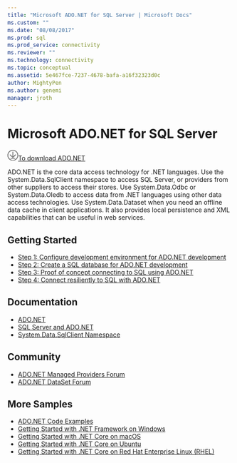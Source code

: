 ```yaml
---
title: "Microsoft ADO.NET for SQL Server | Microsoft Docs"
ms.custom: ""
ms.date: "08/08/2017"
ms.prod: sql
ms.prod_service: connectivity
ms.reviewer: ""
ms.technology: connectivity
ms.topic: conceptual
ms.assetid: 5e467fce-7237-4678-bafa-a16f32323d0c
author: MightyPen
ms.author: genemi
manager: jroth
---
```

# Microsoft ADO.NET for SQL Server

![Download-DownArrow-Circled](../../ssdt/media/download.png)[To download ADO.NET](../sql-connection-libraries.md#anchor-20-drivers-relational-access)

ADO.NET is the core data access technology for .NET languages. Use the System.Data.SqlClient namespace to access SQL Server, or providers from other suppliers to access their stores. Use System.Data.Odbc or System.Data.Oledb to access data from .NET languages using other data access technologies. Use System.Data.Dataset when you need an offline data cache in client applications. It also provides local persistence and XML capabilities that can be useful in web services.  
  
## Getting Started  
* [Step 1: Configure development environment for ADO.NET development](step-1-configure-development-environment-for-ado-net-development.md)  
* [Step 2: Create a SQL database for ADO.NET development](step-2-create-a-sql-database-for-ado-net-development.md)  
* [Step 3: Proof of concept connecting to SQL using ADO.NET](step-3-proof-of-concept-connecting-to-sql-using-ado-net.md)  
* [Step 4: Connect resiliently to SQL with ADO.NET](step-4-connect-resiliently-to-sql-with-ado-net.md)  
  
## Documentation  
* [ADO.NET](https://msdn.microsoft.com/library/e80y5yhx.aspx)  
* [SQL Server and ADO.NET](https://msdn.microsoft.com/library/kb9s9ks0.aspx)  
* [System.Data.SqlClient Namespace](https://msdn.microsoft.com/library/system.data.sqlclient.aspx)  
  
## Community  
* [ADO.NET Managed Providers Forum](https://social.msdn.microsoft.com/Forums/adodotnetdataproviders/threads/)  
* [ADO.NET DataSet Forum](https://social.msdn.microsoft.com/Forums/adodotnetdataset/threads)  
  
## More Samples  
* [ADO.NET Code Examples](https://msdn.microsoft.com/library/dw70f090.aspx)  
* [Getting Started with .NET Framework on Windows](https://www.microsoft.com/sql-server/developer-get-started/csharp/win/)
* [Getting Started with .NET Core on macOS](https://www.microsoft.com/sql-server/developer-get-started/csharp/macos/)
* [Getting Started with .NET Core on Ubuntu](https://www.microsoft.com/sql-server/developer-get-started/csharp/ubuntu/)
* [Getting Started with .NET Core on Red Hat Enterprise Linux (RHEL)](https://www.microsoft.com/sql-server/developer-get-started/csharp/rhel/)
  
